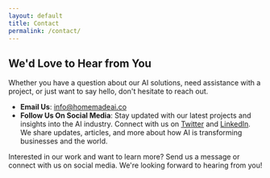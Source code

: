 ```yaml
---
layout: default
title: Contact
permalink: /contact/
---
```


## We'd Love to Hear from You
Whether you have a question about our AI solutions, need assistance with a project, or just want to say hello, don't hesitate to reach out.

- **Email Us**: [info@homemadeai.co](mailto:info@homemadeai.co)
- **Follow Us On Social Media**: Stay updated with our latest projects and insights into the AI industry. Connect with us on [Twitter](https://twitter.com/HonarvarHoss) and [LinkedIn](https://www.linkedin.com/in/hossein-honarvar-20913140/). We share updates, articles, and more about how AI is transforming businesses and the world.

Interested in our work and want to learn more? Send us a message or connect with us on social media. We're looking forward to hearing from you!